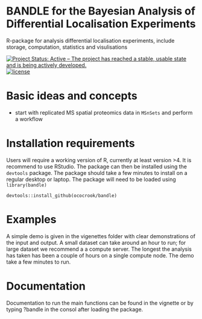 # BANDLE for the Bayesian Analysis of Differential Localisation Experiments

R-package for analysis differential localisation experiments, include storage, computation, statistics and visulisations 

[![Project Status: Active – The project has reached a stable, usable state and is being actively developed.](https://www.repostatus.org/badges/latest/active.svg)](https://www.repostatus.org/#active)
[![license](https://img.shields.io/badge/license-Artistic--2.0-brightgreen.svg)](https://opensource.org/licenses/Artistic-2.0)


# Basic ideas and concepts

- start with replicated MS spatial proteomics data in `MSnSets` and perform a workflow


# Installation requirements

Users will require a working version of R, currently at least version >4. It is recommend to use RStudio. The package can then be installed using the `devtools` package. The package should take a few minutes to install on a regular desktop or laptop. The package will need to be loaded using `library(bandle)`

```{r,}
devtools::install_github(ococrook/bandle)
```

# Examples

A simple demo is given in the vigenettes folder with clear demonstrations of the input and output. A small dataset can take around an hour to run; for large dataset we recommend a a compute server. The longest the analysis has taken has been a couple of hours on a single compute node. The demo take a few minutes to run.

# Documentation

Documentation to run the main functions can be found in the vignette or by typing ?bandle in the consol after loading the package.


